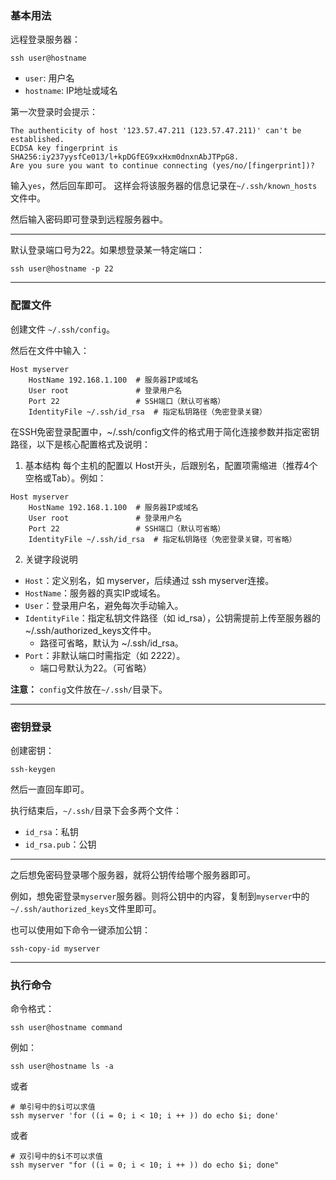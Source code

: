 ### 基本用法

远程登录服务器：

```
ssh user@hostname
```

- `user`: 用户名
- `hostname`: IP地址或域名

第一次登录时会提示：

```
The authenticity of host '123.57.47.211 (123.57.47.211)' can't be established.
ECDSA key fingerprint is SHA256:iy237yysfCe013/l+kpDGfEG9xxHxm0dnxnAbJTPpG8.
Are you sure you want to continue connecting (yes/no/[fingerprint])?
```

输入`yes`，然后回车即可。
这样会将该服务器的信息记录在`~/.ssh/known_hosts`文件中。

然后输入密码即可登录到远程服务器中。

***

默认登录端口号为22。如果想登录某一特定端口：

```
ssh user@hostname -p 22
```

***

### 配置文件

创建文件 `~/.ssh/config`。

然后在文件中输入：
```
Host myserver
    HostName 192.168.1.100  # 服务器IP或域名
    User root               # 登录用户名
    Port 22                 # SSH端口（默认可省略）
    IdentityFile ~/.ssh/id_rsa  # 指定私钥路径（免密登录关键）
```
在SSH免密登录配置中，~/.ssh/config文件的格式用于简化连接参数并指定密钥路径，以下是核心配置格式及说明：

1. ​​基本结构​​
每个主机的配置以 Host开头，后跟别名，配置项需缩进（推荐4个空格或Tab）。例如：
```
Host myserver
    HostName 192.168.1.100  # 服务器IP或域名
    User root               # 登录用户名
    Port 22                 # SSH端口（默认可省略）
    IdentityFile ~/.ssh/id_rsa  # 指定私钥路径（免密登录关键，可省略）
```
2. ​​关键字段说明​​

- ​`​Host`​​：定义别名，如 myserver，后续通过 ssh myserver连接。
- `​HostName`​​：服务器的真实IP或域名。
- ​`​User`​​：登录用户名，避免每次手动输入。
- ​`​IdentityFile`​​：指定私钥文件路径（如 id_rsa），公钥需提前上传至服务器的 ~/.ssh/authorized_keys文件中。
    - 路径可省略，默认为 ~/.ssh/id_rsa。
- ​`​Port`​​：非默认端口时需指定（如 2222）。
    - 端口号默认为22。（可省略）

**注意：** `config`文件放在`~/.ssh/`目录下。

***

### 密钥登录

创建密钥：

```
ssh-keygen
```

然后一直回车即可。

执行结束后，`~/.ssh/`目录下会多两个文件：

- `id_rsa`：私钥
- `id_rsa.pub`：公钥

***

之后想免密码登录哪个服务器，就将公钥传给哪个服务器即可。

例如，想免密登录`myserver`服务器。则将公钥中的内容，复制到`myserver`中的`~/.ssh/authorized_keys`文件里即可。

也可以使用如下命令一键添加公钥：

```
ssh-copy-id myserver
```

***

### 执行命令

命令格式：

```
ssh user@hostname command
```

例如：
```
ssh user@hostname ls -a
```

或者
```
# 单引号中的$i可以求值
ssh myserver 'for ((i = 0; i < 10; i ++ )) do echo $i; done'
```

或者
```
# 双引号中的$i不可以求值
ssh myserver "for ((i = 0; i < 10; i ++ )) do echo $i; done"
```